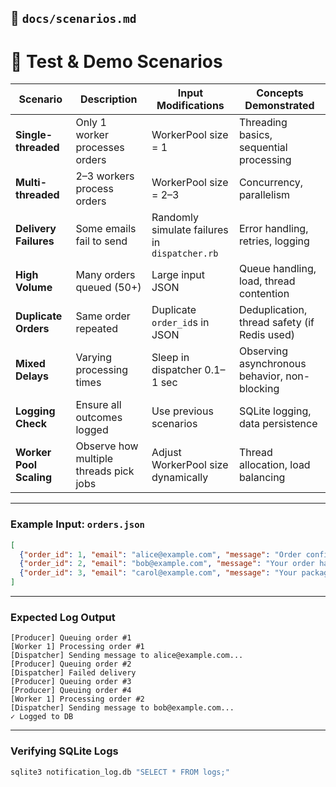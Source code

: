 ## 🧪 `docs/scenarios.md`

# 🧪 Test & Demo Scenarios


| Scenario                | Description                            | Input Modifications                           | Concepts Demonstrated                         |
| ----------------------- | -------------------------------------- | --------------------------------------------- | --------------------------------------------- |
| **Single-threaded**     | Only 1 worker processes orders         | WorkerPool size = 1                           | Threading basics, sequential processing       |
| **Multi-threaded**      | 2–3 workers process orders             | WorkerPool size = 2–3                         | Concurrency, parallelism                      |
| **Delivery Failures**   | Some emails fail to send               | Randomly simulate failures in `dispatcher.rb` | Error handling, retries, logging              |
| **High Volume**         | Many orders queued (50+)               | Large input JSON                              | Queue handling, load, thread contention       |
| **Duplicate Orders**    | Same order repeated                    | Duplicate `order_id`s in JSON                 | Deduplication, thread safety (if Redis used)  |
| **Mixed Delays**        | Varying processing times               | Sleep in dispatcher 0.1–1 sec                 | Observing asynchronous behavior, non-blocking |
| **Logging Check**       | Ensure all outcomes logged             | Use previous scenarios                        | SQLite logging, data persistence              |
| **Worker Pool Scaling** | Observe how multiple threads pick jobs | Adjust WorkerPool size dynamically            | Thread allocation, load balancing             |

---

### Example Input: `orders.json`
```json
[
  {"order_id": 1, "email": "alice@example.com", "message": "Order confirmed!"},
  {"order_id": 2, "email": "bob@example.com", "message": "Your order has shipped!"},
  {"order_id": 3, "email": "carol@example.com", "message": "Your package was delivered!"}
]

````

---

### Expected Log Output

```
[Producer] Queuing order #1
[Worker 1] Processing order #1
[Dispatcher] Sending message to alice@example.com...
[Producer] Queuing order #2
[Dispatcher] Failed delivery
[Producer] Queuing order #3
[Producer] Queuing order #4
[Worker 1] Processing order #2
[Dispatcher] Sending message to bob@example.com...
✓ Logged to DB
```

---

### Verifying SQLite Logs

```bash
sqlite3 notification_log.db "SELECT * FROM logs;"
```

